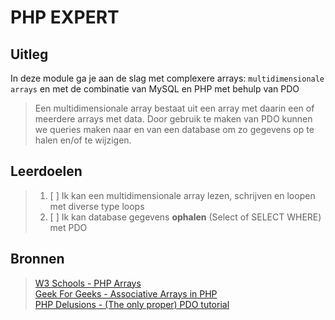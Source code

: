 # PHP EXPERT

## Uitleg

In deze module ga je aan de slag met complexere arrays: `multidimensionale arrays` en met de combinatie van MySQL en PHP met behulp van PDO

> Een multidimensionale array bestaat uit een array met daarin een of meerdere arrays met data.
> Door gebruik te maken van PDO kunnen we queries maken naar en van een database om zo gegevens op te halen en/of te wijzigen. 

## Leerdoelen

> 1. [ ] Ik kan een multidimensionale array lezen, schrijven en loopen met diverse type loops
> 1. [ ] Ik kan database gegevens __ophalen__ (Select of SELECT WHERE) met PDO

## Bronnen

> [W3 Schools - PHP Arrays](https://www.w3schools.com/php/php_arrays_associative.asp)  
> [Geek For Geeks - Associative Arrays in PHP](https://www.geeksforgeeks.org/associative-arrays-in-php/)  
>[PHP Delusions - (The only proper) PDO tutorial](https://phpdelusions.net/pdo)  


